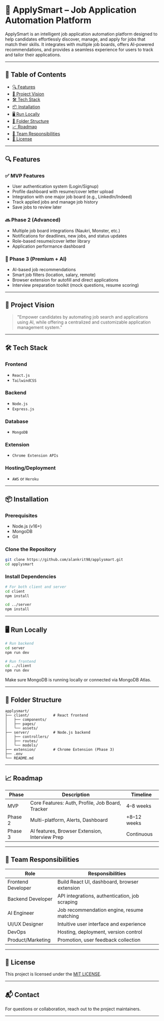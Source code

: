 
# 🚀 ApplySmart – Job Application Automation Platform

ApplySmart is an intelligent job application automation platform designed to help candidates effortlessly discover, manage, and apply for jobs that match their skills. It integrates with multiple job boards, offers AI-powered recommendations, and provides a seamless experience for users to track and tailor their applications.

---

## 📌 Table of Contents

- [🔍 Features](#-features)
- [🧠 Project Vision](#-project-vision)
- [🛠 Tech Stack](#-tech-stack)
- [📦 Installation](#-installation)
- [🖥️ Run Locally](#️-run-locally)
- [🧩 Folder Structure](#-folder-structure)
- [📈 Roadmap](#-roadmap)
- [💼 Team Responsibilities](#-team-responsibilities)
- [📄 License](#-license)

---

## 🔍 Features

### ✅ MVP Features
- User authentication system (Login/Signup)
- Profile dashboard with resume/cover letter upload
- Integration with one major job board (e.g., LinkedIn/Indeed)
- Track applied jobs and manage job history
- Save jobs to review later

### 🔜 Phase 2 (Advanced)
- Multiple job board integrations (Naukri, Monster, etc.)
- Notifications for deadlines, new jobs, and status updates
- Role-based resume/cover letter library
- Application performance dashboard

### 💎 Phase 3 (Premium + AI)
- AI-based job recommendations
- Smart job filters (location, salary, remote)
- Browser extension for autofill and direct applications
- Interview preparation toolkit (mock questions, resume scoring)

---

## 🧠 Project Vision

> "Empower candidates by automating job search and applications using AI, while offering a centralized and customizable application management system."

---

## 🛠 Tech Stack

### Frontend
- `React.js`
- `TailwindCSS`

### Backend
- `Node.js`
- `Express.js`

### Database
- `MongoDB`

### Extension
- `Chrome Extension APIs`

### Hosting/Deployment
- `AWS` or `Heroku`

---

## 📦 Installation

### Prerequisites

- Node.js (v16+)
- MongoDB
- Git

### Clone the Repository

```bash
git clone https://github.com/alankrit98/applysmart.git
cd applysmart
```

### Install Dependencies

```bash
# For both client and server
cd client
npm install

cd ../server
npm install
```

---

## 🖥️ Run Locally

```bash
# Run backend
cd server
npm run dev

# Run frontend
cd ../client
npm run dev
```

Make sure MongoDB is running locally or connected via MongoDB Atlas.

---

## 🧩 Folder Structure

```
applysmart/
├── client/           # React frontend
│   ├── components/
│   ├── pages/
│   └── assets/
├── server/           # Node.js backend
│   ├── controllers/
│   ├── routes/
│   └── models/
├── extension/        # Chrome Extension (Phase 3)
├── .env
└── README.md
```

---

## 📈 Roadmap

| Phase | Description | Timeline |
|-------|-------------|----------|
| MVP   | Core Features: Auth, Profile, Job Board, Tracker | 4–8 weeks |
| Phase 2 | Multi-platform, Alerts, Dashboard | +8–12 weeks |
| Phase 3 | AI features, Browser Extension, Interview Prep | Continuous |

---

## 💼 Team Responsibilities

| Role | Responsibilities |
|------|------------------|
| Frontend Developer | Build React UI, dashboard, browser extension |
| Backend Developer | API integrations, authentication, job scraping |
| AI Engineer | Job recommendation engine, resume matching |
| UI/UX Designer | Intuitive user interface and experience |
| DevOps | Hosting, deployment, version control |
| Product/Marketing | Promotion, user feedback collection |

---

## 📄 License

This project is licensed under the [MIT LICENSE](LICENSE).

---

## 📬 Contact

For questions or collaboration, reach out to the project maintainers.

---

